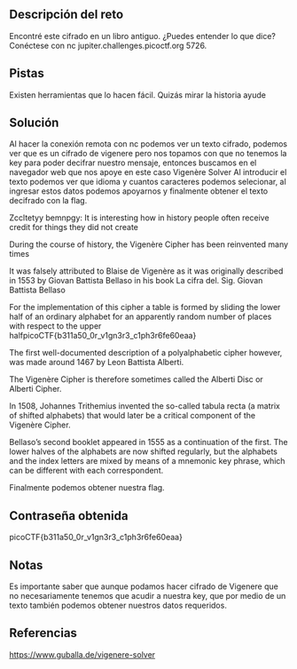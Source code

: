 ## Descripción del reto
Encontré este cifrado en un libro antiguo. ¿Puedes entender lo que dice? Conéctese con nc jupiter.challenges.picoctf.org 5726.
## Pistas 
Existen herramientas que lo hacen fácil.
Quizás mirar la historia ayude
## Solución 
Al hacer la conexión remota con nc podemos ver un texto cifrado, podemos ver que es un cifrado de vigenere pero nos topamos con que no tenemos la key para poder decifrar nuestro mensaje, entonces buscamos en el navegador web que nos apoye en este caso  Vigenère Solver
Al introducir el texto podemos ver que idioma y cuantos caracteres podemos selecionar, al ingresar estos datos podemos apoyarnos y finalmente obtener el texto decifrado con la flag. 

Zccltetyy bemnpgy:
It is interesting how in history people often receive credit for things they did not create

During the course of history, the Vigenère Cipher has been reinvented many times

It was falsely attributed to Blaise de Vigenère as it was originally described in 1553 by Giovan Battista Bellaso in his book La cifra del. Sig. Giovan Battista Bellaso 

For the implementation of this cipher a table is formed by sliding the lower half of an ordinary alphabet for an apparently random number of places with respect to the upper halfpicoCTF{b311a50_0r_v1gn3r3_c1ph3r6fe60eaa}

The first well-documented description of a polyalphabetic cipher however, was made around 1467 by Leon Battista Alberti.

The Vigenère Cipher is therefore sometimes called the Alberti Disc or Alberti Cipher.

In 1508, Johannes Trithemius invented the so-called tabula recta (a matrix of shifted alphabets) that would later be a critical component of the Vigenère Cipher.

Bellaso’s second booklet appeared in 1555 as a continuation of the first. The lower halves of the alphabets are now shifted regularly, but the alphabets and the index letters are mixed by means of a mnemonic key phrase, which can be different with each correspondent.

Finalmente podemos obtener nuestra flag.
## Contraseña obtenida 
picoCTF{b311a50_0r_v1gn3r3_c1ph3r6fe60eaa}
## Notas 
Es importante saber que aunque podamos hacer cifrado de Vigenere que no necesariamente tenemos que acudir a nuestra key, que por medio de un texto también podemos obtener nuestros datos requeridos. 
## Referencias 
https://www.guballa.de/vigenere-solver

